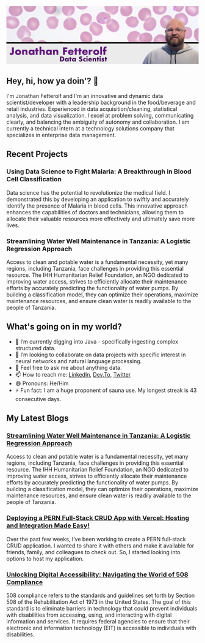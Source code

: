 ![my_title](my_title.png)

## Hey, hi, how ya doin'? 👋

I'm Jonathan Fetterolf and I'm an innovative and dynamic data scientist/developer with a leadership background in the food/beverage and retail industries. Experienced in data acquisition/cleaning, statistical analysis, and data visualization. I excel at problem solving, communicating clearly, and balancing the ambiguity of autonomy and collaboration. I am currently a technical intern at a technology solutions company that specializes in enterprise data management. 

## Recent Projects

### Using Data Science to Fight Malaria: A Breakthrough in Blood Cell Classification
Data science has the potential to revolutionize the medical field. I demonstrated this by developing an application to swiftly and accurately identify the presence of Malaria in blood cells. This innovative approach enhances the capabilities of doctors and technicians, allowing them to allocate their valuable resources more effectively and ultimately save more lives.

### Streamlining Water Well Maintenance in Tanzania: A Logistic Regression Approach
Access to clean and potable water is a fundamental necessity, yet many regions, including Tanzania, face challenges in providing this essential resource. The IHH Humanitarian Relief Foundation, an NGO dedicated to improving water access, strives to efficiently allocate their maintenance efforts by accurately predicting the functionality of water pumps. By building a classification model, they can optimize their operations, maximize maintenance resources, and ensure clean water is readily available to the people of Tanzania.

## What's going on in my world?

- 🌱 I’m currently digging into Java - specifically ingesting complex structured data.
- 👯 I’m looking to collaborate on data projects with specific interest in neural networks and natural language processing. 
- 💬 Feel free to ask me about anything data.
- 📫 How to reach me: [LinkedIn](https://www.linkedin.com/in/jonathanfetterolf/), [Dev.To](https://dev.to/fetterollie), [Twitter](https://twitter.com/fetterollie)
- 😄 Pronouns: He/Him
- ⚡ Fun fact: I am a huge proponent of sauna use. My longest streak is 43 consecutive days.

## My Latest Blogs

### [Streamlining Water Well Maintenance in Tanzania: A Logistic Regression Approach](https://dev.to/fetterollie/streamlining-water-well-maintenance-in-tanzania-a-logistic-regression-approach-eo9)
Access to clean and potable water is a fundamental necessity, yet many regions, including Tanzania, face challenges in providing this essential resource. The IHH Humanitarian Relief Foundation, an NGO dedicated to improving water access, strives to efficiently allocate their maintenance efforts by accurately predicting the functionality of water pumps. By building a classification model, they can optimize their operations, maximize maintenance resources, and ensure clean water is readily available to the people of Tanzania.

### [Deploying a PERN Full-Stack CRUD App with Vercel: Hosting and Integration Made Easy!](https://dev.to/fetterollie/deploying-a-pern-full-stack-crud-app-with-vercel-hosting-and-integration-made-easy-44fk)
Over the past few weeks, I’ve been working to create a PERN full-stack CRUD application. I wanted to share it with others and make it available for friends, family, and colleagues to check out. So, I started looking into options to host my application.

### [Unlocking Digital Accessibility: Navigating the World of 508 Compliance](https://dev.to/fetterollie/unlocking-digital-accessibility-navigating-the-world-of-508-compliance-4e6c)
508 compliance refers to the standards and guidelines set forth by Section 508 of the Rehabilitation Act of 1973 in the United States. The goal of this standard is to eliminate barriers in technology that could prevent individuals with disabilities from accessing, using, and interacting with digital information and services. It requires federal agencies to ensure that their electronic and information technology (EIT) is accessible to individuals with disabilities.
